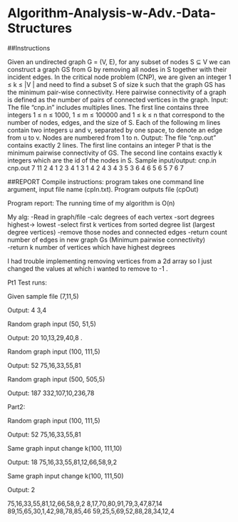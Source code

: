 # Algorithm-Analysis-w-Adv.-Data-Structures
##Instructions

Given an undirected graph G = (V, E), for any subset of nodes S ⊆ V we can
construct a graph GS from G by removing all nodes in S together with their incident edges.
In the critical node problem (CNP), we are given an integer 1 ≤ k ≤ |V | and need to find
a subset S of size k such that the graph GS has the minimum pair-wise connectivity. Here
pairwise connectivity of a graph is defined as the number of pairs of connected vertices in
the graph.
Input: The file “cnp.in” includes multiples lines. The first line contains three integers
1 ≤ n ≤ 1000, 1 ≤ m ≤ 100000 and 1 ≤ k ≤ n that correspond to the number of nodes,
edges, and the size of S. Each of the following m lines contain two integers u and v,
separated by one space, to denote an edge from u to v. Nodes are numbered from 1 to n.
Output: The file “cnp.out” contains exactly 2 lines. The first line contains an integer
P that is the minimum pairwise connectivity of GS. The second line contains exactly k
integers which are the id of the nodes in S.
Sample input/output:
cnp.in cnp.out
7 11     2 4
1 2      3 4
1 3
1 4
2 4
3 4
3 5
3 6
4 6
5 6
5 7
6 7




##REPORT 
Compile instructions: 
program takes one command line argument, input file name (cpIn.txt).
Program outputs file (cpOut) 

Program report: The running time of my algorithm is O(n) 

My alg:
-Read in graph/file
-calc degrees of each vertex
-sort degrees highest-> lowest
-select first k vertices from sorted degree list (largest degree vertices)
-remove those nodes and connected edges
-return count number of edges in new graph Gs (Minimum pairwise connectivity)  
-return k number of vertices which have highest degrees 

I had trouble implementing removing vertices from a 2d array so I just changed the values at which i wanted to remove to -1 .  
  
Pt1 Test runs:

Given sample file (7,11,5)

Output: 
4
3,4

Random graph input (50, 51,5)

Output: 
20
10,13,29,40,8
. 

Random graph input (100, 111,5)

Output: 
52
75,16,33,55,81

Random graph input (500, 505,5)

Output: 
187
332,107,10,236,78


Part2:

Random graph input (100, 111,5)

Output: 
52
75,16,33,55,81


Same graph input change k(100, 111,10)

Output: 
18
75,16,33,55,81,12,66,58,9,2

Same graph input change k(100, 111,50)

Output: 
2

75,16,33,55,81,12,66,58,9,2
8,17,70,80,91,79,3,47,87,14
89,15,65,30,1,42,98,78,85,46
59,25,5,69,52,88,28,34,12,4


